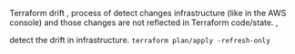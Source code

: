 Terraform drift , process of detect changes infrastructure (like in the AWS console) and those changes are not reflected in Terraform code/state. , 

detect the drift in infrastructure.
```terraform plan/apply -refresh-only```